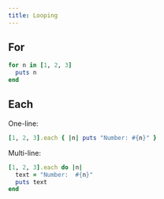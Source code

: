 ```yaml
---
title: Looping
---
```



## For

```ruby
for n in [1, 2, 3]
  puts n
end
```


## Each

One-line:

```ruby
[1, 2, 3].each { |n| puts "Number: #{n}" }
```

Multi-line:

```ruby
[1, 2, 3].each do |n|
  text = "Number:  #{n}"
  puts text
end
```
